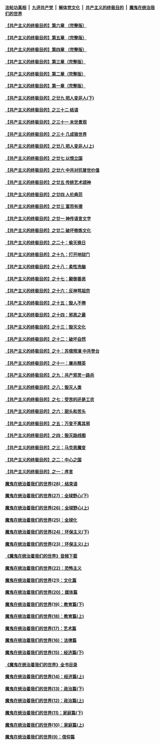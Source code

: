 ####  [法轮功真相](../../../../basic/blob/master/README.md?t=06301931) &nbsp;|&nbsp; [九评共产党](../../../../9ping.md/blob/master/README.md?t=06301931) &nbsp;|&nbsp; [解体党文化](../../../../jtdwh.md/blob/master/README.md?t=06301931)  &nbsp;|&nbsp; [共产主义的终极目的](../../../../gczydzjmd.md/blob/master/README.md?t=06301931) &nbsp;|&nbsp; [魔鬼在统治我们的世界](../../../../mgztzwmdsj.md/blob/master/README.md?t=06301931) 

#### [【共产主义的终极目的】第六章 （完整版）](../pages/nsc422/n11428913.md?t=06301931) 

#### [【共产主义的终极目的】第五章 （完整版）](../pages/nsc422/n11428912.md?t=06301931) 

#### [【共产主义的终极目的】第四章 （完整版）](../pages/nsc422/n11428907.md?t=06301931) 

#### [【共产主义的终极目的】第三章（完整版）](../pages/nsc422/n11428848.md?t=06301931) 

#### [【共产主义的终极目的】第二章（完整版）](../pages/nsc422/n11428831.md?t=06301931) 

#### [【共产主义的终极目的】第一章（完整版）](../pages/nsc422/n11417651.md?t=06301931) 

#### [【共产主义的终极目的】之廿九 把人变非人(下)](../pages/nsc422/n11344140.md?t=06301931) 

#### [【共产主义的终极目的】之三十二 结语](../pages/nsc422/n11360535.md?t=06301931) 

#### [【共产主义的终极目的】之三十一 末世景观](../pages/nsc422/n11351129.md?t=06301931) 

#### [【共产主义的终极目的】之三十 几成狼世界](../pages/nsc422/n11348280.md?t=06301931) 

#### [【共产主义的终极目的】之廿八 把人变非人(上)](../pages/nsc422/n11340492.md?t=06301931) 

#### [【共产主义的终极目的】之廿七 以恨立国](../pages/nsc422/n11336944.md?t=06301931) 

#### [【共产主义的终极目的】之廿六 中共对抗普世价值](../pages/nsc422/n11324785.md?t=06301931) 

#### [【共产主义的终极目的】之廿五 传统艺术颂神](../pages/nsc422/n11296396.md?t=06301931) 

#### [【共产主义的终极目的】之廿四 人伦典范](../pages/nsc422/n11296397.md?t=06301931) 

#### [【共产主义的终极目的】之廿三 富而有德](../pages/nsc422/n11283598.md?t=06301931) 

#### [【共产主义的终极目的】之廿一 神传语言文字](../pages/nsc422/n11263265.md?t=06301931) 

#### [【共产主义的终极目的】之廿二 破坏修炼文化](../pages/nsc422/n11245728.md?t=06301931) 

#### [【共产主义的终极目的】之二十：偷天换日](../pages/nsc422/n11238846.md?t=06301931) 

#### [【共产主义的终极目的】之十九：打开地狱门](../pages/nsc422/n11206376.md?t=06301931) 

#### [【共产主义的终极目的】之十八：柔性洗脑](../pages/nsc422/n11199994.md?t=06301931) 

#### [【共产主义的终极目的】之十七：颠倒善恶](../pages/nsc422/n11179782.md?t=06301931) 

#### [【共产主义的终极目的】之十六：反神骂祖宗](../pages/nsc422/n11166798.md?t=06301931) 

#### [【共产主义的终极目的】之十五：毁人不倦](../pages/nsc422/n11166792.md?t=06301931) 

#### [【共产主义的终极目的】之十四：邪恶之最](../pages/nsc422/n11150249.md?t=06301931) 

#### [【共产主义的终极目的】之十三：毁灭文化](../pages/nsc422/n11135227.md?t=06301931) 

#### [【共产主义的终极目的】之十二：破坏自然](../pages/nsc422/n11135214.md?t=06301931) 

#### [【共产主义的终极目的】之十：苏俄预演 中共登台](../pages/nsc422/n11118424.md?t=06301931) 

#### [【共产主义的终极目的】之十一：屠杀精英](../pages/nsc422/n11118442.md?t=06301931) 

#### [【共产主义的终极目的】之九：共产邪灵一路杀](../pages/nsc422/n11114139.md?t=06301931) 

#### [【共产主义的终极目的】之八：毁灭人类](../pages/nsc422/n11108503.md?t=06301931) 

#### [【共产主义的终极目的】之七：受苦的还是工农](../pages/nsc422/n11101809.md?t=06301931) 

#### [【共产主义的终极目的】之六：甜头和苦头](../pages/nsc422/n11096971.md?t=06301931) 

#### [【共产主义的终极目的】之五：万变不离其邪](../pages/nsc422/n11091285.md?t=06301931) 

#### [【共产主义的终极目的】之四：毁灭路线图](../pages/nsc422/n11086284.md?t=06301931) 

#### [【共产主义的终极目的】之三：马克思魔变](../pages/nsc422/n11061941.md?t=06301931) 

#### [【共产主义的终极目的】之二：中心之国](../pages/nsc422/n11047728.md?t=06301931) 

#### [【共产主义的终极目的】之一：序言](../pages/nsc422/n11086077.md?t=06301931) 

#### [魔鬼在统治着我们的世界(28)：结束语](../pages/nsc422/n10936246.md?t=06301931) 

#### [魔鬼在统治着我们的世界(27)：全球野心(下)](../pages/nsc422/n10928319.md?t=06301931) 

#### [魔鬼在统治着我们的世界(26)：全球野心(上)](../pages/nsc422/n10900318.md?t=06301931) 

#### [魔鬼在统治着我们的世界(25)：全球化](../pages/nsc422/n10788205.md?t=06301931) 

#### [魔鬼在统治着我们的世界(24)：环保主义(下)](../pages/nsc422/n10695307.md?t=06301931) 

#### [魔鬼在统治着我们的世界(23)：环保主义(上)](../pages/nsc422/n10688613.md?t=06301931) 

#### [《魔鬼在统治着我们的世界》音频下载](../pages/nsc422/n10635553.md?t=06301931) 

#### [魔鬼在统治着我们的世界(22)：恐怖主义](../pages/nsc422/n10614727.md?t=06301931) 

#### [魔鬼在统治着我们的世界(21)：文化篇](../pages/nsc422/n10597706.md?t=06301931) 

#### [魔鬼在统治着我们的世界(20)：媒体篇](../pages/nsc422/n10586579.md?t=06301931) 

#### [魔鬼在统治着我们的世界(19)：教育篇(下)](../pages/nsc422/n10564808.md?t=06301931) 

#### [魔鬼在统治着我们的世界(18)：教育篇(上)](../pages/nsc422/n10526970.md?t=06301931) 

#### [魔鬼在统治着我们的世界(17)：艺术篇](../pages/nsc422/n10499093.md?t=06301931) 

#### [魔鬼在统治着我们的世界(16)：法律篇](../pages/nsc422/n10485969.md?t=06301931) 

#### [魔鬼在统治着我们的世界(15)：经济篇(下)](../pages/nsc422/n10469975.md?t=06301931) 

#### [《魔鬼在统治着我们的世界》全书目录](../pages/nsc422/n10464261.md?t=06301931) 

#### [魔鬼在统治着我们的世界(14)：经济篇(上)](../pages/nsc422/n10457370.md?t=06301931) 

#### [魔鬼在统治着我们的世界(13)：政治篇(下)](../pages/nsc422/n10448270.md?t=06301931) 

#### [魔鬼在统治着我们的世界(12)：政治篇(上)](../pages/nsc422/n10444576.md?t=06301931) 

#### [魔鬼在统治着我们的世界(11)：家庭篇(下)](../pages/nsc422/n10440961.md?t=06301931) 

#### [魔鬼在统治着我们的世界(10)：家庭篇(上)](../pages/nsc422/n10435448.md?t=06301931) 

#### [魔鬼在统治着我们的世界(9)：信仰篇](../pages/nsc422/n10432159.md?t=06301931) 


